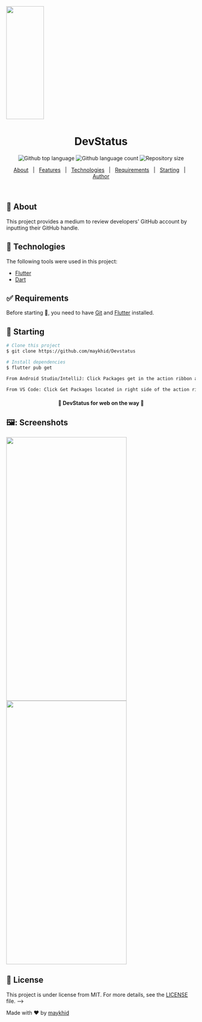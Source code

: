 
<img src= "https://user-images.githubusercontent.com/54851623/197095445-dea46518-216a-42e5-a6d6-78286970be99.png" width="100" height="300" />
<!-- <div align="center" id="top"> 
  <img src="./.github/app.gif" alt="Word Translator" />
 -->
  &#xa0;

  <!-- <a href="https://word_translator.netlify.app">Demo</a> -->
</div>

<h1 align="center">DevStatus</h1>

<p align="center">
  <img alt="Github top language" src="https://img.shields.io/github/languages/top/maykhid/Devstatus?color=56BEB8">

  <img alt="Github language count" src="https://img.shields.io/github/languages/count/maykhid/Devstatus?color=56BEB8">

  <img alt="Repository size" src="https://img.shields.io/github/repo-size/maykhid/Devstatus?color=56BEB8">

<!--   <img alt="License" src="https://img.shields.io/github/license/maykhid/word_translator?color=56BEB8"> -->

  <!-- <img alt="Github issues" src="https://img.shields.io/github/issues/{{YOUR_GITHUB_USERNAME}}/word_translator?color=56BEB8" /> -->

  <!-- <img alt="Github forks" src="https://img.shields.io/github/forks/{{YOUR_GITHUB_USERNAME}}/word_translator?color=56BEB8" /> -->

  <!-- <img alt="Github stars" src="https://img.shields.io/github/stars/{{YOUR_GITHUB_USERNAME}}/word_translator?color=56BEB8" /> -->
</p>

<!-- Status -->

<!-- <h4 align="center"> 
	🚧  Word_translator 🚀 Under construction...  🚧
</h4> 

<hr> -->

<p align="center">
  <a href="#dart-about">About</a> &#xa0; | &#xa0; 
  <a href="#sparkles-features">Features</a> &#xa0; | &#xa0;
  <a href="#rocket-technologies">Technologies</a> &#xa0; | &#xa0;
  <a href="#white_check_mark-requirements">Requirements</a> &#xa0; | &#xa0;
  <a href="#checkered_flag-starting">Starting</a> &#xa0; | &#xa0;
<!--   <a href="#memo-license">License</a> &#xa0; | &#xa0; -->
  <a href="https://github.com/maykhid" target="_blank">Author</a>
</p>

<br>

## :dart: About ##
This project provides a medium to review developers' GitHub account by inputting their GitHub handle.
<!-- 
## :sparkles: Features ##

:heavy_check_mark: Provides realtime translation service for over 90+ languages.\
:heavy_check_mark: Clipboard feature to ease copying translated results. -->
<!-- :heavy_check_mark: Feature 3; -->

## :rocket: Technologies ##

The following tools were used in this project:

- [Flutter](https://flutter.dev/)
- [Dart](https://flutter.dev/)

<!-- - [Node.js](https://nodejs.org/en/)
- [React](https://pt-br.reactjs.org/)
- [React Native](https://reactnative.dev/) -->

## :white_check_mark: Requirements ##

Before starting :checkered_flag:, you need to have [Git](https://git-scm.com) and [Flutter](https://flutter.dev) installed.

## :checkered_flag: Starting ##

```bash
# Clone this project
$ git clone https://github.com/maykhid/Devstatus

# Install dependencies
$ flutter pub get

From Android Studio/IntelliJ: Click Packages get in the action ribbon at the top of pubspec.yaml.

From VS Code: Click Get Packages located in right side of the action ribbon at the top of pubspec.yaml.
```

<h4 align="center"> 
	🚧  DevStatus for web on the way 🚧
</h4> 

## 🖼️: Screenshots ##
<p float="left">
  <img src= "https://user-images.githubusercontent.com/54851623/197095445-dea46518-216a-42e5-a6d6-78286970be99.png" width="320" height="700" />
  <img src="https://user-images.githubusercontent.com/54851623/197095679-b089e24a-f6a7-4c5d-9329-64dcf7c0bf7d.png" width="320" height="700"/> 
<!--   <img src="/img3.png" width="100" /> -->
</p>

## :memo: License ##

This project is under license from MIT. For more details, see the [LICENSE](LICENSE.md) file. -->

Made with :heart: by <a href="https://github.com/maykhid" target="_blank">maykhid</a>

&#xa0;

<!-- <a href="#top">Back to top</a> -->
